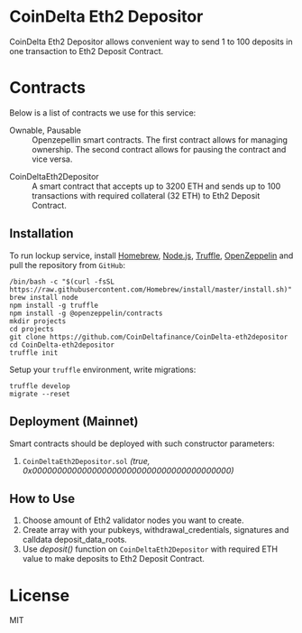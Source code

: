 CoinDelta Eth2 Depositor
=========

CoinDelta Eth2 Depositor allows convenient way to send 1 to 100 deposits in one transaction to Eth2 Deposit Contract.

Contracts
=========

Below is a list of contracts we use for this service:

<dl>
  <dt>Ownable, Pausable</dt>
  <dd>Openzepellin smart contracts. The first contract allows for managing ownership. The second contract allows for pausing the contract and vice versa.</dd>
</dl>

<dl>
  <dt>CoinDeltaEth2Depositor</dt>
  <dd>A smart contract that accepts up to 3200 ETH and sends up to 100 transactions with required collateral (32 ETH) to Eth2 Deposit Contract.</dd>
</dl>

Installation
------------

To run lockup service, install [Homebrew](https://brew.sh), [Node.js](https://nodejs.org), [Truffle](https://www.trufflesuite.com), [OpenZeppelin](https://openzeppelin.com) and pull the repository from `GitHub`:

    /bin/bash -c "$(curl -fsSL https://raw.githubusercontent.com/Homebrew/install/master/install.sh)"
    brew install node
    npm install -g truffle
    npm install -g @openzeppelin/contracts
    mkdir projects
    cd projects
    git clone https://github.com/CoinDeltafinance/CoinDelta-eth2depositor
    cd CoinDelta-eth2depositor
    truffle init


Setup your `truffle` environment, write migrations:

    truffle develop
    migrate --reset

Deployment (Mainnet)
------------

Smart contracts should be deployed with such constructor parameters:

1. `CoinDeltaEth2Depositor.sol` _(true, 0x0000000000000000000000000000000000000000)_

How to Use
------------

1. Choose amount of Eth2 validator nodes you want to create.
2. Create array with your pubkeys, withdrawal_credentials, signatures and calldata deposit_data_roots.
3. Use _deposit()_ function on `CoinDeltaEth2Depositor` with required ETH value to make deposits to Eth2 Deposit Contract.

License
=========

MIT
